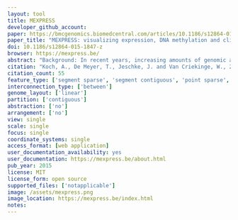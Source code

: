 ```yaml
---
layout: tool 
title: MEXPRESS
developer_github_account: 
paper: https://bmcgenomics.biomedcentral.com/articles/10.1186/s12864-015-1847-z
paper_title: "MEXPRESS: visualizing expression, DNA methylation and clinical TCGA data"
doi: 10.1186/s12864-015-1847-z
browser: https://mexpress.be/
abstract: "Background: In recent years, increasing amounts of genomic and clinical cancer data have become publically available through large-scale collaborative projects such as The Cancer Genome Atlas (TCGA). However, as long as these datasets are difficult to access and interpret, they are essentially useless for a major part of the research community and their scientific potential will not be fully realized. To address these issues we developed MEXPRESS, a straightforward and easy-to-use web tool for the integration and visualization of the expression, DNA methylation and clinical TCGA data on a single-gene level (http://mexpress.be). Results: In comparison to existing tools, MEXPRESS allows researchers to quickly visualize and interpret the different TCGA datasets and their relationships for a single gene, as demonstrated for GSTP1 in prostate adenocarcinoma. We also used MEXPRESS to reveal the differences in the DNA methylation status of the PAM50 marker gene MLPH between the breast cancer subtypes and how these differences were linked to the expression of MPLH. Conclusions: We have created a user-friendly tool for the visualization and interpretation of TCGA data, offering clinical researchers a simple way to evaluate the TCGA data for their genes or candidate biomarkers of interest."
citation: "Koch, A., De Meyer, T., Jeschke, J. and Van Criekinge, W., 2015. MEXPRESS: visualizing expression, DNA methylation and clinical TCGA data. BMC genomics, 16(1), p.636."
citation_count: 55
feature_type: ['segment sparse', 'segment contiguous', 'point sparse', 'point contiguous']
interconnection_type: ['between']
genome_layout: ['linear']
partition: ['contiguous']
abstraction: ['no']
arrangement: ['no']
view: single
scale: single
focus: single
coordinate_systems: single
access_format: [web application]
user_documentation_availability: yes 
user_documentation: https://mexpress.be/about.html
pub_year: 2015
license: MIT
license_form: open source
supported_files: ['notapplicable']
image: /assets/mexpress.png
image_location: https://mexpress.be/index.html
notes: 
---
```


